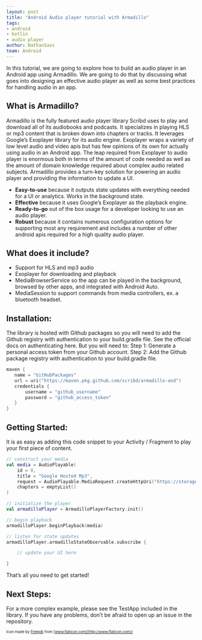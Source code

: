 ```yaml
---
layout: post
title: "Android Audio player tutorial with Armadillo"
tags:
- android
- kotlin
- audio player
author: NathanSass
team: Android
---
```


In this tutorial, we are going to explore how to build an audio player in an Android app using Armadillo. We are going to do that by discussing what goes into designing an effective audio player as well as some best practices for handling audio in an app.

## What is Armadillo?

Armadillo is the fully featured audio player library Scribd uses to play and download all of its audiobooks and podcasts. It specializes in playing HLS or mp3 content that is broken down into chapters or tracks. It leverages Google’s Exoplayer library for its audio engine. Exoplayer wraps a variety of low level audio and video apis but has few opinions of its own for actually using audio in an Android app. The leap required from Exoplayer to audio player is enormous both in terms of the amount of code needed as well as the amount of domain knowledge required about complex audio related subjects. Armadillo provides a turn-key solution for powering an audio player and providing the information to update a UI.

- **Easy-to-use** because it outputs state updates with everything needed for a UI or analytics. Works in the background state.
- **Effective** because it uses Google’s Exoplayer as the playback engine.
- **Ready-to-go** out of the box usage for a developer looking to use an audio player.
- **Robust** because it contains numerous configuration options for supporting most any requirement and includes a number of other android apis
required for a high quality audio player.

## What does it include?
- Support for HLS and mp3 audio
- Exoplayer for downloading and playback
- MediaBrowserService so the app can be played in the background, browsed by other apps, and integrated with Android Auto.
- MediaSession to support commands from media controllers, ex. a bluetooth headset.

## Installation:

The library is hosted with Github packages so you will need to add the Github registry with authentication to your build.gradle file. See the official docs on authenticating here. But you will need to:
Step 1: Generate a personal access token from your Github account.
Step 2: Add the Github package registry with authentication to your build.gradle file.

```kotlin
maven {
   name = "GitHubPackages"
   url = uri("https://maven.pkg.github.com/scribd/armadillo-and")
   credentials {
       username = "github_username"
       password = "github_access_token"
   }
}
```

## Getting Started:

It is as easy as adding this code snippet to your Activity / Fragment to play your first piece of content.

```kotlin
// construct your media
val media = AudioPlayable(
    id = 0,
    title = "Google Hosted Mp3",
    request = AudioPlayable.MediaRequest.createHttpUri("https://storage.googleapis.com/exoplayer-test-media-0/play.mp3"),
    chapters = emptyList()
)

// initialize the player
val armadilloPlayer = ArmadilloPlayerFactory.init()

// begin playback
armadilloPlayer.beginPlayback(media)

// listen for state updates
armadilloPlayer.armadilloStateObservable.subscribe {

    // update your UI here

}
```

That’s all you need to get started!

## Next Steps:

For a more complex example, please see the TestApp included in the library. If you have any problems, don’t be afraid to open up an issue in the repository.

<sub><sup>Icon made by [Freepik](https://www.flaticon.com/authors/freepik) from [www.flaticon.com](http://www.flaticon.com/) <sub><sup>
